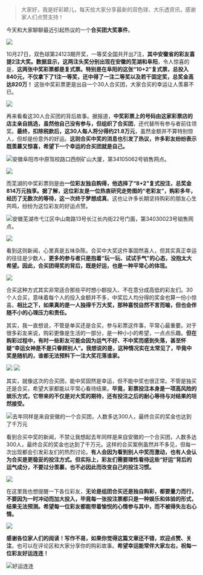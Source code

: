 > 大家好，我是好彩颖儿，每天给大家分享最新的双色球、大乐透资讯，感谢家人们点赞支持！

今天和大家聊聊最近引起热议的一个**合买团大奖事件**。



![](https://cdn.jsdelivr.net/gh/wangwenjie1314/PicCDN/2024-11-11/1731306158311-image.png)



10月27日，双色球第24123期开奖，一等奖全国共开出7注，**其中安徽省的彩友喜提2注大奖。数据显示，这两注头奖分别出现在安徽的芜湖和阜阳**，令人惊喜的是，**这两张中奖彩票都是复式票。特别是在阜阳的这张“10+2”复式票，总投入840元，不仅拿下了1注一等奖，还中得了一注二等奖以及若干固定奖，总奖金高达820万！** 这张中奖彩票更是出自一个30人合买团，大家合买的幸运让人羡慕不已。

![](https://cdn.jsdelivr.net/gh/wangwenjie1314/PicCDN/2024-10-28/1730070673939-image.png)




再来看看这30人合买团的背后故事。据报道，**中奖彩票上的号码由这家彩票店的店主亲自挑选，虽然他自己没有参与，但组织了合买团**，还代替所有参与者前往领奖。**最终，扣除税款后，这30人每人将分得约21.8万元**，虽然金额并不算特别惊人，但却是份意外的好运。**这则合买中奖的消息也引发了热议，许多彩友纷纷表示既羡慕又惊喜，希望下一个幸运的合买团就是自己。**


![安徽阜阳市中原驾校路口西侧矿山大厦，第34105062号销售网点。](https://cdn.jsdelivr.net/gh/wangwenjie1314/PicCDN/2024-11-11/1731305707600-image.png)

![](https://cdn.jsdelivr.net/gh/wangwenjie1314/PicCDN/2024-10-28/1730070922885-image.png)

而芜湖的中奖彩票则是由**一位彩友独自购得，他选择了“8+2”复式投注，总奖金814万元独享。据了解，这位彩友是一位热衷研究走势图的“老彩友”，购彩多年，经历了无数次的等待，这一次终于梦想成真**。这也让许多长期坚持购彩的朋友心生共鸣，纷纷为这位彩友的好运点赞。


![安徽芜湖市弋江区中山南路13号长江长内街22号门面，第34030023号销售网点。](https://cdn.jsdelivr.net/gh/wangwenjie1314/PicCDN/2024-11-11/1731305731209-image.png)

![](https://cdn.jsdelivr.net/gh/wangwenjie1314/PicCDN/2024-10-28/1730070922885-image.png)


看到这则新闻，心里真是五味杂陈。合买中大奖这件事固然喜人，但其实真正幸运的往往是少数人，**更多的参与者只是抱着“玩一玩、试试手气”的心态，没抱太大希望。因此，合买团得奖的背后，既是好运，也是一种平常心的体现。**

![](https://cdn.jsdelivr.net/gh/wangwenjie1314/PicCDN/2024-11-11/1731305582712-image.png)

合买这种方式其实非常适合那些平时想小额投入、不在意分成高低的彩友们。30个人合买，意味着每个人的投入金额并不多，中奖后人均分得的奖金也算一份小惊喜。**相比之下，如果真的是一人独得千万大奖，那种喜悦自然不言而喻，但也会伴随不小的心理压力和责任。**




其实，我一直想说，不管是单买还是合买，参与彩票这件事，平常心最重要。对于很多彩友来说，购彩更像是生活的一部分，是一种小小的希望，一点点乐趣。**但在购彩过程中，有时一些彩友可能会因为运气不好、不中奖而感到失落，甚至怀疑“幸运女神是不是只眷顾别人”。我想说的是，这种情况实在太常见了，毕竟中奖是随机的，谁都无法预料下一注大奖花落谁家。**

![](https://cdn.jsdelivr.net/gh/wangwenjie1314/PicCDN/2024-10-28/1730071004638-image.png)
![](https://cdn.jsdelivr.net/gh/wangwenjie1314/PicCDN/2024-10-28/1730070985420-image.png)


其实，就像这次的合买团，能中奖固然是幸运，但不能中奖也很正常。不管是独买还是合买，希望大家都能以平常心看待结果。**毕竟，彩票投注本身是一项高风险的娱乐方式，它带来的不仅是对大奖的期待，还有投注之后的耐心等待与对结果的坦然接受。**


![去年同样是来自安徽的一个合买团，人数多达300人，最终合买的奖金也达到了千万元](https://cdn.jsdelivr.net/gh/wangwenjie1314/PicCDN/2024-11-11/1731305815033-image.png)


看到合买中奖的新闻，不禁让我想起去年同样是来自安徽的一个合买团，人数多达300人，最终合买的奖金也达到了千万元。这样的合买案例虽然并不多见，但每一次出现都会引发彩友们的热烈讨论。**有人会因为看到别人中奖而激动，也有人会认为合买是更稳妥的投注方式。但实际上，彩友们需要理性看待这些“好运”背后的运气成分，不要过分羡慕，也不必因此而改变自己的投注习惯。**


![](https://cdn.jsdelivr.net/gh/wangwenjie1314/PicCDN/2024-11-11/1731306002115-image.png)


在这里我也想提醒一下各位彩友，**无论是组团合买还是独自购彩，都要量力而行，不要因为一时冲动而加大投入，毕竟每一张投注票都只是一种娱乐和体验的形式，结果无法预测。希望每一位彩友都能带着愉悦的心情参与其中，而不被得失左右心情。**


![](https://cdn.jsdelivr.net/gh/wangwenjie1314/PicCDN/2024-11-11/1731306032138-image.png)


**感谢各位家人们的阅读！写作不易，如果你觉得这篇文章还不错，欢迎点赞、关注**，也可以在评论区和大家分享你的购彩故事。**希望幸运能常伴大家左右，祝每一位彩友好运连连！**

![好运连连](https://cdn.jsdelivr.net/gh/wangwenjie1314/PicCDN/2024-10-28/1730071258389-image.png)
